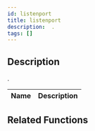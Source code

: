 ```yaml
---
id: listenport
title: listenport
description:  .
tags: []
---
```


<TagLinks />

## Description

 . 


| Name | Description |
|------|-------------|


## Related Functions


